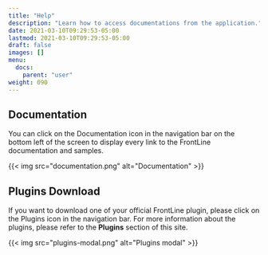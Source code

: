 ```yaml
---
title: "Help"
description: "Learn how to access documentations from the application."
date: 2021-03-10T09:29:53-05:00
lastmod: 2021-03-10T09:29:53-05:00
draft: false
images: []
menu:
  docs:
    parent: "user"
weight: 090
---
```


## Documentation

You can click on the Documentation icon in the navigation bar on the bottom left of the screen to display every link to the FrontLine documentation and samples.

{{< img src="documentation.png" alt="Documentation" >}}

## Plugins Download

If you want to download one of your official FrontLine plugin, please click on the Plugins icon in the navigation bar.
For more information about the plugins, please refer to the **Plugins** section of this site.

{{< img src="plugins-modal.png" alt="Plugins modal" >}}
